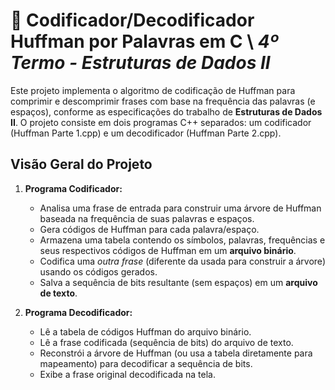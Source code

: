 # 📂 Codificador/Decodificador Huffman por Palavras em C \ ***4º Termo - Estruturas de Dados II***

Este projeto implementa o algoritmo de codificação de Huffman para comprimir e descomprimir frases com base na frequência das palavras (e espaços), conforme as especificações do trabalho de **Estruturas de Dados II**. O projeto consiste em dois programas C++ separados: um codificador (Huffman Parte 1.cpp) e um decodificador (Huffman Parte 2.cpp).

## Visão Geral do Projeto

1.  **Programa Codificador:**

    *   Analisa uma frase de entrada para construir uma árvore de Huffman baseada na frequência de suas palavras e espaços.
    *   Gera códigos de Huffman para cada palavra/espaço.
    *   Armazena uma tabela contendo os símbolos, palavras, frequências e seus respectivos códigos de Huffman em um **arquivo binário**.
    *   Codifica uma *outra frase* (diferente da usada para construir a árvore) usando os códigos gerados.
    *   Salva a sequência de bits resultante (sem espaços) em um **arquivo de texto**.
      
3.  **Programa Decodificador:**

    *   Lê a tabela de códigos Huffman do arquivo binário.
    *   Lê a frase codificada (sequência de bits) do arquivo de texto.
    *   Reconstrói a árvore de Huffman (ou usa a tabela diretamente para mapeamento) para decodificar a sequência de bits.
    *   Exibe a frase original decodificada na tela.
